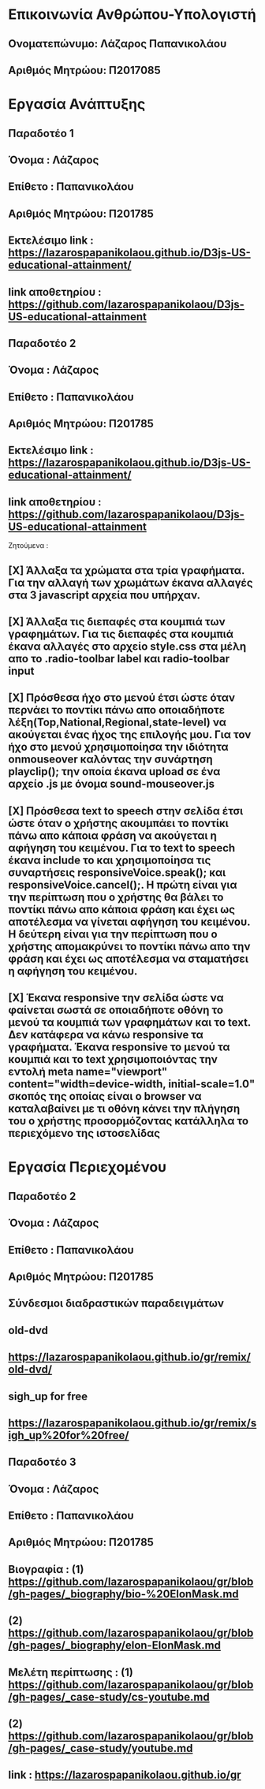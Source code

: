 # Επικοινωνία Ανθρώπου-Υπολογιστή
## Ονοματεπώνυμο: Λάζαρος Παπανικολάου
## Αριθμός Μητρώου: Π2017085

# Εργασία Ανάπτυξης
## Παραδοτέο 1
## Όνομα : Λάζαρος
## Επίθετο : Παπανικολάου
##  Αριθμός Μητρώου: Π201785
## Eκτελέσιμο link : https://lazarospapanikolaou.github.io/D3js-US-educational-attainment/
## link αποθετηρίου : https://github.com/lazarospapanikolaou/D3js-US-educational-attainment
## Παραδοτέο 2
## Όνομα : Λάζαρος
## Επίθετο : Παπανικολάου
##  Αριθμός Μητρώου: Π201785
## Eκτελέσιμο link : https://lazarospapanikolaou.github.io/D3js-US-educational-attainment/
## link αποθετηρίου : https://github.com/lazarospapanikolaou/D3js-US-educational-attainment
Ζητούμενα :
## [X] Άλλαξα τα χρώματα στα τρία γραφήματα. Για την αλλαγή των χρωμάτων έκανα αλλαγές στα 3 javascript αρχεία που υπήρχαν.
## [X] Άλλαξα τις διεπαφές στα κουμπιά των γραφημάτων. Για τις διεπαφές στα κουμπιά έκανα αλλαγές στο αρχείο style.css στα μέλη απο το .radio-toolbar label και radio-toolbar input
## [X] Πρόσθεσα ήχο στο μενού έτσι ώστε όταν περνάει το ποντίκι πάνω απο οποιαδήποτε λέξη(Top,National,Regional,state-level) να ακούγεται ένας ήχος της επιλογής μου. Για τον ήχο στο μενού χρησιμοποίησα την ιδιότητα onmouseover καλόντας την συνάρτηση playclip(); την οποία έκανα upload σε ένα αρχείο .js με όνομα sound-mouseover.js
## [X] Πρόσθεσα text to speech στην σελίδα έτσι ώστε όταν ο χρήστης ακουμπάει το ποντίκι πάνω απο κάποια φράση να ακούγεται η αφήγηση του κειμένου. Για το text to speech έκανα include το <script src='https://code.responsivevoice.org/responsivevoice.js'></script> και χρησιμοποίησα τις συναρτήσεις responsiveVoice.speak(); και responsiveVoice.cancel();. Η πρώτη είναι για την περίπτωση που ο χρήστης θα βάλει το ποντίκι πάνω απο κάποια φράση και έχει ως αποτέλεσμα να γίνεται αφήγηση του κειμένου. Η δεύτερη είναι για την περίπτωση που ο χρήστης απομακρύνει το ποντίκι πάνω απο την φράση και έχει ως αποτέλεσμα να σταματήσει η αφήγηση του κειμένου.
## [X] Έκανα responsive την σελίδα ώστε να φαίνεται σωστά σε οποιαδήποτε οθόνη το μενού τα κουμπιά των γραφημάτων και το text. Δεν κατάφερα να κάνω responsive τα γραφήματα. Έκανα responsive το μενού τα κουμπιά και το text χρησιμοποιόντας την εντολή meta name="viewport" content="width=device-width, initial-scale=1.0" σκοπός της οποίας είναι ο browser να καταλαβαίνει με τι οθόνη κάνει την πλήγηση του ο χρήστης προσορμόζοντας κατάλληλα το περιεχόμενο της ιστοσελίδας




# Εργασία Περιεχομένου
## Παραδοτέο 2
## Όνομα : Λάζαρος
## Επίθετο : Παπανικολάου
## Αριθμός Μητρώου: Π201785
## Σύνδεσμοι διαδραστικών παραδειγμάτων
## old-dvd
## https://lazarospapanikolaou.github.io/gr/remix/old-dvd/
## sigh_up for free
## https://lazarospapanikolaou.github.io/gr/remix/sigh_up%20for%20free/
## Παραδοτέο 3
## Όνομα : Λάζαρος
## Επίθετο : Παπανικολάου
## Αριθμός Μητρώου: Π201785
## Βιογραφία :  (1) https://github.com/lazarospapanikolaou/gr/blob/gh-pages/_biography/bio-%20ElonMask.md 
##              (2) https://github.com/lazarospapanikolaou/gr/blob/gh-pages/_biography/elon-ElonMask.md
## Μελέτη περίπτωσης : (1) https://github.com/lazarospapanikolaou/gr/blob/gh-pages/_case-study/cs-youtube.md
##                     (2) https://github.com/lazarospapanikolaou/gr/blob/gh-pages/_case-study/youtube.md
##  link : https://lazarospapanikolaou.github.io/gr

